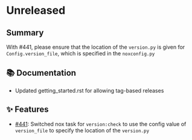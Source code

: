 # Unreleased

## Summary

With #441, please ensure that the location of the `version.py` is given for `Config.version_file`,
which is specified in the `noxconfig.py`

## 📚 Documentation
* Updated getting_started.rst for allowing tag-based releases

## ✨ Features

* [#441](https://github.com/exasol/python-toolbox/issues/441): Switched nox task for `version:check` to use the config value of `version_file` to specify the location of the `version.py`